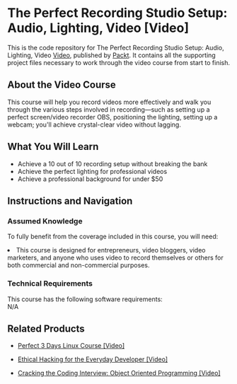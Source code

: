 


# The Perfect Recording Studio Setup: Audio, Lighting, Video [Video]
This is the code repository for The Perfect Recording Studio Setup: Audio, Lighting, Video [Video](https://www.packtpub.com/application-development/perfect-recording-studio-setup-audio-lighting-video-video), published by [Packt](https://www.packtpub.com/?utm_source=github). It contains all the supporting project files necessary to work through the video course from start to finish.
## About the Video Course
This course will help you record videos more effectively and walk you through the various steps involved in recording—such as setting up a perfect screen/video recorder OBS, positioning the lighting, setting up a webcam; you'll achieve crystal-clear video without lagging.



<H2>What You Will Learn</H2>
<DIV class=book-info-will-learn-text>
<UL>
<LI> Achieve a 10 out of 10 recording setup without breaking the bank</li>
<LI>Achieve the perfect lighting for professional videos</li>
<LI>Achieve a professional background for under $50</li>
</UL></DIV>

## Instructions and Navigation
### Assumed Knowledge
To fully benefit from the coverage included in this course, you will need:<br/>
<DIV class=book-info-will-learn-text>
<LI> This course is designed for entrepreneurs, video bloggers, video marketers, and anyone who uses video to record themselves or others for both commercial and non-commercial purposes.	</li>
<DIV>

### Technical Requirements
This course has the following software requirements:<br/>
N/A

## Related Products
* [Perfect 3 Days Linux Course [Video]
](https://www.packtpub.com/networking-and-servers/perfect-3-days-linux-course-video)

* [Ethical Hacking for the Everyday Developer [Video]
]( https://www.packtpub.com/networking-and-servers/ethical-hacking-everyday-developer-video)

* [Cracking the Coding Interview: Object Oriented Programming [Video]
]( https://www.packtpub.com/application-development/cracking-coding-interview-object-oriented-programming-video)

